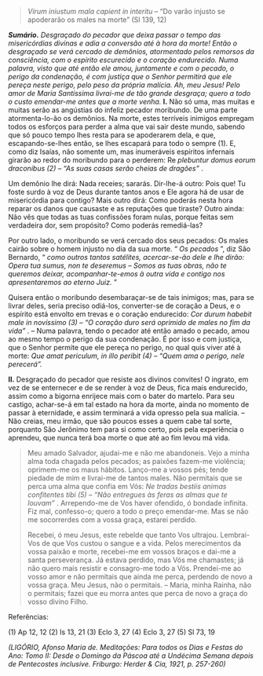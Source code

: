 > *Virum iniustum mala capient in interitu* – “Do varão injusto se apoderarão os males na morte” (Sl 139, 12)

***Sumário.** Desgraçado do pecador que deixa passar o tempo das misericórdias divinas e adia a conversão até à hora da morte! Então o desgraçado se verá cercado de demônios, atormentado pelos remorsos da consciência, com o espírito escurecido e o coração endurecido. Numa palavra, visto que até então ele amou, juntamente e com o pecado, o perigo da condenação, é com justiça que o Senhor permitirá que ele pereça neste perigo, pelo peso da própria malícia. Ah, meu Jesus! Pelo amor de Maria Santíssima livrai-me de tão grande desgraça; quero a todo o custo emendar-me antes que a morte venha.* **I.** Não só uma, mas muitas e muitas serão as angústias do infeliz pecador moribundo. De uma parte atormenta-lo-ão os demônios. Na morte, estes terríveis inimigos empregam todos os esforços para perder a alma que vai sair deste mundo, sabendo que só pouco tempo lhes resta para se apoderarem dela, e que, escapando-se-lhes então, se lhes escapará para todo o sempre (1). E, como diz Isaías, não somente um, mas inumeráveis espíritos infernais girarão ao redor do moribundo para o perderem: Re *plebuntur domus eorum draconibus (2) – “As suas casas serão cheias de dragões”* .

Um demônio lhe dirá: Nada receies; sararás. Dir-lhe-á outro: Pois que! Tu foste surdo à voz de Deus durante tantos anos e Ele agora há de usar de misericórdia para contigo? Mais outro dirá: Como poderás nesta hora reparar os danos que causaste e as reputações que tiraste? Outro ainda: Não vês que todas as tuas confissões foram nulas, porque feitas sem verdadeira dor, sem propósito? Como poderás remediá-las?

Por outro lado, o moribundo se verá cercado dos seus pecados: Os males cairão sobre o homem injusto no dia da sua morte. “ *Os pecados* ”, diz São Bernardo, “ *como outros tantos satélites, acercar-se-ão dele e lhe dirão: Opera tua sumus, non te deseremus – Somos as tuas obras, não te queremos deixar, acompanhar-te-emos à outra vida e contigo nos apresentaremos ao eterno Juiz.* ”

Quisera então o moribundo desembaraçar-se de tais inimigos; mas, para se livrar deles, seria preciso odiá-los, converter-se de coração a Deus, e o espírito está envolto em trevas e o coração endurecido: *Cor durum habebit male in novíssimo (3) – “O coração duro será oprimido de males no fim da vida”* . – Numa palavra, tendo o pecador até então amado o pecado, amou ao mesmo tempo o perigo da sua condenação. É por isso e com justiça, que o Senhor permite que ele pereça no perigo, no qual quis viver até à morte: *Que amat periculum, in illo peribit (4) – “Quem ama o perigo, nele perecerá”.*

**II.** Desgraçado do pecador que resiste aos divinos convites! O ingrato, em vez de se enternecer e de se render à voz de Deus, fica mais endurecido, assim como a bigorna enrijece mais com o bater do martelo. Para seu castigo, achar-se-á em tal estado na hora da morte, ainda no momento de passar à eternidade, e assim terminará a vida opresso pela sua malícia. – Não creias, meu irmão, que são poucos esses a quem cabe tal sorte, porquanto São Jerônimo tem para si como certo, pois pela experiência o aprendeu, que nunca terá boa morte o que até ao fim levou má vida.

> Meu amado Salvador, ajudai-me e não me abandoneis. Vejo a minha alma toda chagada pelos pecados; as paixões fazem-me violência; oprimem-me os maus hábitos. Lanço-me a vossos pés; tende piedade de mim e livrai-me de tantos males. Não permitais que se perca uma alma que confia em Vós: *Ne tradas bestiis animas confitentes tibi (5) – “Não entregues às feras as almas que te louvam”* . Arrependo-me de Vos haver ofendido, ó bondade infinita. Fiz mal, confesso-o; quero a todo o preço emendar-me. Mas se não me socorrerdes com a vossa graça, estarei perdido.
>
> Recebei, ó meu Jesus, este rebelde que tanto Vos ultrajou. Lembrai-Vos de que Vos custou o sangue e a vida. Pelos merecimentos da vossa paixão e morte, recebei-me em vossos braços e dai-me a santa perseverança. Já estava perdido, mas Vós me chamastes; já não quero mais resistir e consagro-me todo a Vós. Prendei-me ao vosso amor e não permitais que ainda me perca, perdendo de novo a vossa graça. Meu Jesus, não o permitais. – Maria, minha Rainha, não o permitais; fazei que eu morra antes que perca de novo a graça do vosso divino Filho.

Referências:

\(1\) Ap 12, 12 (2) Is 13, 21 (3) Eclo 3, 27 (4) Eclo 3, 27 (5) Sl 73, 19

*(LIGÓRIO, Afonso Maria de. Meditações: Para todos os Dias e Festas do Ano: Tomo II: Desde o Domingo da Páscoa até a Undécima Semana depois de Pentecostes inclusive. Friburgo: Herder & Cia, 1921, p. 257-260)*
